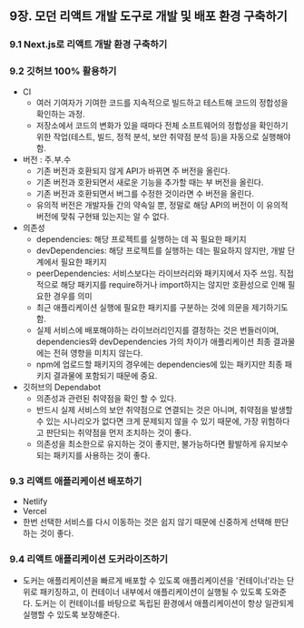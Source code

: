 ## 9장. 모던 리액트 개발 도구로 개발 및 배포 환경 구축하기

### 9.1 Next.js로 리액트 개발 환경 구축하기

### 9.2 깃허브 100% 활용하기

- CI
  - 여러 기여자가 기여한 코드를 지속적으로 빌드하고 테스트해 코드의 정합성을 확인하는 과정.
  - 저장소에서 코드의 변화가 있을 때마다 전체 소프트웨어의 정합성을 확인하기 위한 작업(테스트, 빌드, 정적 분석, 보안 취약점 분석 등)을 자동으로 실행해야함.
- 버전 : 주.부.수
  - 기존 버전과 호환되지 않게 API가 바뀌면 주 버전을 올린다.
  - 기존 버전과 호환되면서 새로운 기능을 추가할 때는 부 버전을 올린다.
  - 기존 버전과 호환되면서 버그를 수정한 것이라면 수 버전을 올린다.
  - 유의적 버전은 개발자들 간의 약속일 뿐, 정말로 해당 API의 버전이 이 유의적 버전에 맞춰 구현돼 있는지는 알 수 없다.
- 의존성
  - dependencies: 해당 프로젝트를 실행하는 데 꼭 필요한 패키지
  - devDependencies: 해당 프로젝트를 실행하는 데는 필요하지 않지만, 개발 단계에서 필요한 패키지
  - peerDependencies: 서비스보다는 라이브러리와 패키지에서 자주 쓰임. 직접적으로 해당 패키지를 require하거나 import하지는 않지만 호환성으로 인해 필요한 경우를 의미
  - 최근 애플리케이션 실행에 필요한 패키지를 구분하는 것에 의문을 제기하기도 함.
  - 실제 서비스에 배포해야하는 라이브러리인지를 결정하는 것은 번들러이며, dependencies와 devDependencies 가의 차이가 애플리케이션 최종 결과물에는 전혀 영향을 미치지 않는다.
  - npm에 업로드할 패키지의 경우에는 dependencies에 있는 패키지만 최종 패키지 결과물에 포함되기 때문에 중요.
- 깃허브의 Dependabot
  - 의존성과 관련된 취약점을 확인 할 수 있다.
  - 반드시 실제 서비스의 보안 취약점으로 연결되는 것은 아니며, 취약점을 발생할 수 있는 시나리오가 없다면 크게 문제되지 않을 수 있기 때문에, 가장 위험하다고 판단되는 취약점을 먼저 조치하는 것이 좋다.
  - 의존성을 최소한으로 유지하는 것이 좋지만, 불가능하다면 활발하게 유지보수되는 패키지를 사용하는 것이 좋다.

### 9.3 리액트 애플리케이션 배포하기
- Netlify
- Vercel
- 한번 선택한 서비스를 다시 이동하는 것은 쉽지 않기 때문에 신중하게 선택해 판단하는 것이 좋다.

### 9.4 리액트 애플리케이션 도커라이즈하기
- 도커는 애플리케이션을 빠르게 배포할 수 있도록 애플리케이션을 '컨테이너'라는 단위로 패키징하고, 이 컨테이너 내부에서 애플리케이션이 실행될 수 있도록 도와준다. 도커는 이 컨테이너를 바탕으로 독립된 환경에서 애플리케이션이 항상 일관되게 실행할 수 있도록 보장해준다.